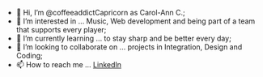 - 👋 Hi, I’m @coffeeaddictCapricorn as Carol-Ann C.;
- 👀 I’m interested in ... Music, Web development and being part of a team that supports every player;
- 🌱 I’m currently learning ... to stay sharp and be better every day;
- 💞️ I’m looking to collaborate on ... projects in Integration, Design and Coding;
- 📫 How to reach me ...  <a href="">LinkedIn</a>

<!---
coffeeaddictCapricorn/coffeeaddictCapricorn is a ✨ special ✨ repository because its `README.md` (this file) appears on your GitHub profile.
You can click the Preview link to take a look at your changes.
--->
